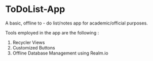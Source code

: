 # ToDoList-App
A basic, offline to - do list/notes app for academic/official purposes.

Tools employed in the app are the following :
1. Recycler Views
2. Customized Buttons
3. Offline Database Management using Realm.io

